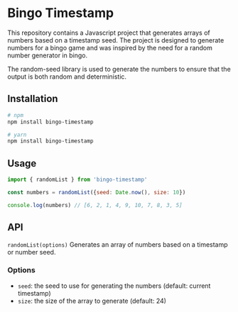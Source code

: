 # Bingo Timestamp

This repository contains a Javascript project that generates arrays of numbers based on a timestamp seed. The project is designed to generate numbers for a bingo game and was inspired by the need for a random number generator in bingo.

The random-seed library is used to generate the numbers to ensure that the output is both random and deterministic.

## Installation

```sh
# npm
npm install bingo-timestamp

# yarn
npm install bingo-timestamp
```

## Usage

```js
import { randomList } from 'bingo-timestamp'

const numbers = randomList({seed: Date.now(), size: 10})

console.log(numbers) // [6, 2, 1, 4, 9, 10, 7, 8, 3, 5]
```

## API

`randomList(options)`
Generates an array of numbers based on a timestamp or number seed.

### Options

- `seed`: the seed to use for generating the numbers (default: current timestamp)
- `size`: the size of the array to generate (default: 24)
